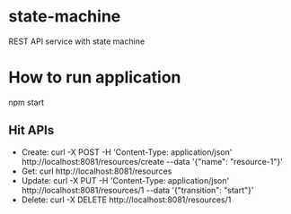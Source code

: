 # state-machine
REST API service with state machine


# How to run application
npm start

## Hit APIs 
- Create: curl -X POST  -H 'Content-Type: application/json' http://localhost:8081/resources/create  --data '{"name": "resource-1"}'
- Get: curl  http://localhost:8081/resources
- Update: curl -X PUT  -H 'Content-Type: application/json' http://localhost:8081/resources/1  --data '{"transition": "start"}'
- Delete: curl -X DELETE http://localhost:8081/resources/1
